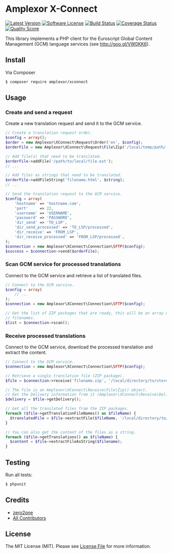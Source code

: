 # Amplexor X-Connect

[![Latest Version](https://img.shields.io/github/release/amplexor-drupal/xconnect.svg?style=flat-square)](https://github.com/amplexor-drupal/xconnect/releases)
[![Software License](https://img.shields.io/badge/license-MIT-brightgreen.svg?style=flat-square)](LICENSE.md)
[![Build Status](https://img.shields.io/travis/amplexor-drupal/xconnect/master.svg?style=flat-square)](https://travis-ci.org/amplexor-drupal/xconnect)
[![Coverage Status](https://img.shields.io/scrutinizer/coverage/g/amplexor-drupal/xconnect.svg?style=flat-square)](https://scrutinizer-ci.com/g/amplexor-drupal/xconnect/code-structure)
[![Quality Score](https://img.shields.io/scrutinizer/g/amplexor-drupal/xconnect.svg?style=flat-square)](https://scrutinizer-ci.com/g/amplexor-drupal/xconnect)


This library implements a PHP client for the Euroscript Global Content 
Management (GCM) language services (see http://goo.gl/VW0KK6).


## Install

Via Composer

``` bash
$ composer require amplexor/xconnect
```


## Usage

### Create and send a request
Create a new translation request and send it to the GCM service.

``` php
// Create a translation request order.
$config = array();
$order = new Amplexor\XConnect\Request\Order('en', $config);
$orderFile = new Amplexor\XConnect\Request\File\Zip('/local/temp/path/', $order);

// Add file(s) that need to be translated.
$orderFile->addFile('/path/to/local/file.ext');
// ...

// Add files as strings that need to be translated.
$orderFile->addFileString('filename.html', $string);
// ...

// Send the translation request to the GCM service.
$config = array(
    'hostname' => 'hostname.com',
    'port'     => 22,
    'username' => 'USERNAME',
    'password' => 'PASSWORD',
    'dir_send' => 'TO_LSP',
    'dir_send_processed' => 'TO_LSP/processed',
    'dir_receive' => 'FROM_LSP',
    'dir_receive_processed' => 'FROM_LSP/processed',
);
$connection = new Amplexor\XConnect\Connection\SFTP($config);
$success = $connection->send($orderFile);
```

### Scan GCM service for processed translations
Connect to the GCM service and retrieve a list of translated files.

``` php
// Connect to the GCM service.
$config = array(
    // ...
);
$connection = new Amplexor\XConnect\Connection\SFTP($config);

// Get the list of ZIP packages that are ready, this will be an array of 
// filenames. 
$list = $connection->scan();
```

### Receive processed translations
Connect to the GCM service, download the processed translation and extract the
content.

``` php
// Connect to the GCM service.
$connection = new Amplexor\XConnect\Connection\SFTP($config);

// Retrieve a single translation file (ZIP package).
$file = $connection->receive('filename.zip', '/local/directory/to/store/the/downloaded/file/');

// The file is an Amplexor\XConnect\Receive\File\Zip() object.
// Get the Delivery information from it (Amplexor\XConnect\Receive\Delivery).
$delivery = $file->getDelivery();

// Get all the translated files from the ZIP packages.
foreach ($file->getTranslationFileNames() as $fileName) {
  $translatedFile = $file->extractFile($fileName, '/local/directory/to/extract/the/file/to/');
}

// You can also get the content of the files as a string.
foreach ($file->getTranslations() as $fileName) {
  $content = $file->extractFileAsString($filename);
}
```


## Testing
Run all tests:

``` bash
$ phpunit
```


## Credits

- [zero2one](https://github.com/zero2one)
- [All Contributors](https://github.com/amplexor/xconnect/contributors)


## License

The MIT License (MIT). Please see [License File](LICENSE.md) for more information.
